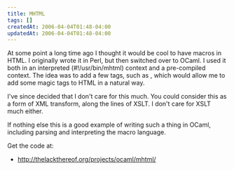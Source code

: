 ```yaml
---
title: MHTML
tags: []
createdAt: 2006-04-04T01:48-04:00
updatedAt: 2006-04-04T01:48-04:00
---
```


At some point a long time ago I thought it would be cool to have macros in HTML.  I originally wrote it in Perl, but then switched over to OCaml. I used it both in an interpreted (#!/usr/bin/mhtml) context and a pre-compiled context. The idea was to add a few tags, such as <macro>, which would allow me to add some magic tags to HTML in a natural way.

I've since decided that I don't care for this much. You could consider this as a form of XML transform, along the lines of XSLT. I don't care for XSLT much either.

If nothing else this is a good example of writing such a thing in OCaml, including parsing and interpreting the macro language.

Get the code at:
* http://thelackthereof.org/projects/ocaml/mhtml/

